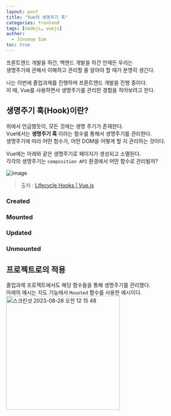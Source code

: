 ```yaml
---
layout: post
title: "Vue의 생명주기 훅"
categories: frontend
tags: [nodejs, vuejs]
author:
  - Jinseop Sim
toc: true
---
```

프론트엔드 개발을 하건, 백엔드 개발을 하건 언제든 우리는  
생명주기에 관해서 이해하고 관리할 줄 알아야 할 때가 분명히 생긴다.  

나는 이번에 졸업과제를 진행하며 프론트엔드 개발을 진행 중이다.  
이 때, Vue를 사용하면서 생명주기를 관리한 경험을 적어보려고 한다.  

## 생명주기 훅(Hook)이란?
위에서 언급했듯이, 모든 것에는 생명 주기가 존재한다.  
Vue에서는 __생명주기 훅__ 이라는 함수를 통해서 생명주기를 관리한다.  
생명주기에 따라 어떤 함수가, 어떤 DOM을 어떻게 할 지 관리하는 것이다.  

Vue에는 아래와 같은 생명주기로 페이지가 생성되고 소멸된다.  
각각의 생명주기는 ```composition API``` 환경에서 어떤 함수로 관리될까?  

![image](https://github.com/Jinseop-Sim/Jinseop-Sim.github.io/assets/71700079/fdbef035-349f-4430-a07d-f674d7b54af9)  
> 출처 : [Lifecycle Hooks | Vue.js](https://vuejs.org/guide/essentials/lifecycle.html#lifecycle-diagram)

### Created
### Mounted
### Updated
### Unmounted

## 프로젝트로의 적용
졸업과제 프로젝트에서도 해당 함수들을 통해 생명주기를 관리했다.  
아래의 예시는 지도 기능에서 ```Mounted``` 함수를 사용한 예시이다.  
<img width="306" alt="스크린샷 2023-08-28 오전 12 15 48" src="https://github.com/Jinseop-Sim/Jinseop-Sim.github.io/assets/71700079/042006b4-9a73-4a9c-a69b-e81eaf28b8de">  
